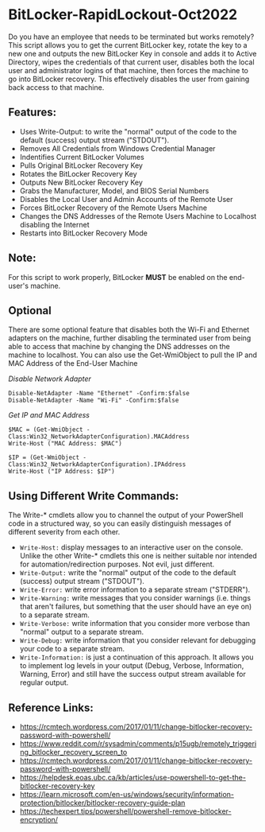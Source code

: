 # BitLocker-RapidLockout-Oct2022
Do you have an employee that needs to be terminated but works remotely? This script allows you to get the current BitLocker key, rotate the key to a new one and outputs the new BitLocker Key in console and adds it to Active Directory, wipes the credentials of that current user, disables both the local user and administrator logins of that machine, then forces the machine to go into BitLocker recovery. This effectively disables the user from gaining back access to that machine. 

## Features:
- Uses Write-Output: to write the "normal" output of the code to the default (success) output stream ("STDOUT").
- Removes All Credentials from Windows Credential Manager
- Indentifies Current BitLocker Volumes
- Pulls Original BitLocker Recovery Key
- Rotates the BitLocker Recovery Key
- Outputs New BitLocker Recovery Key
- Grabs the Manufacturer, Model, and BIOS Serial Numbers
- Disables the Local User and Admin Accounts of the Remote User
- Forces BitLocker Recovery of the Remote Users Machine
- Changes the DNS Addresses of the Remote Users Machine to Localhost disabling the Internet
- Restarts into BitLocker Recovery Mode

## Note:
For this script to work properly, BitLocker **MUST** be enabled on the end-user's machine. 

## Optional
There are some optional feature that disables both the Wi-Fi and Ethernet adapters on the machine, further disabling the terminated user from being able to access that machine by changing the DNS addresses on the machine to localhost. You can also use the Get-WmiObject to pull the IP and MAC Address of the End-User Machine

*Disable Network Adapter*
```
Disable-NetAdapter -Name "Ethernet" -Confirm:$false
Disable-NetAdapter -Name "Wi-Fi" -Confirm:$false
```

*Get IP and MAC Address*
```
$MAC = (Get-WmiObject -Class:Win32_NetworkAdapterConfiguration).MACAddress
Write-Host ("MAC Address: $MAC")

$IP = (Get-WmiObject -Class:Win32_NetworkAdapterConfiguration).IPAddress
Write-Host ("IP Address: $IP")
```

## Using Different Write Commands:
The Write-* cmdlets allow you to channel the output of your PowerShell code in a structured way, so you can easily distinguish messages of different severity from each other.

- ```Write-Host:``` display messages to an interactive user on the console. Unlike the other Write-* cmdlets this one is neither suitable nor intended for automation/redirection purposes. Not evil, just different.
- ```Write-Output:``` write the "normal" output of the code to the default (success) output stream ("STDOUT").
- ```Write-Error:``` write error information to a separate stream ("STDERR").
- ```Write-Warning:``` write messages that you consider warnings (i.e. things that aren't failures, but something that the user should have an eye on) to a separate stream.
- ```Write-Verbose:``` write information that you consider more verbose than "normal" output to a separate stream.
- ```Write-Debug:``` write information that you consider relevant for debugging your code to a separate stream.
- ```Write-Information:``` is just a continuation of this approach. It allows you to implement log levels in your output (Debug, Verbose, Information, Warning, Error) and still have the success output stream available for regular output.

## Reference Links:
- https://rcmtech.wordpress.com/2017/01/11/change-bitlocker-recovery-password-with-powershell/
- https://www.reddit.com/r/sysadmin/comments/p15ugb/remotely_triggering_bitlocker_recovery_screen_to
- https://rcmtech.wordpress.com/2017/01/11/change-bitlocker-recovery-password-with-powershell/
- https://helpdesk.eoas.ubc.ca/kb/articles/use-powershell-to-get-the-bitlocker-recovery-key
- https://learn.microsoft.com/en-us/windows/security/information-protection/bitlocker/bitlocker-recovery-guide-plan
- https://techexpert.tips/powershell/powershell-remove-bitlocker-encryption/


